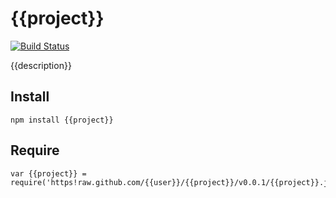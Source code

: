 # {{project}} #

[![Build Status](https://secure.travis-ci.org/{{user}}/{{project}}.png)](http://travis-ci.org/{{user}}/{{project}})

{{description}}

## Install ##

    npm install {{project}}

## Require ##

    var {{project}} = require('https!raw.github.com/{{user}}/{{project}}/v0.0.1/{{project}}.js')